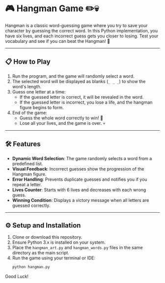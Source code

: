 # 🎮 Hangman Game ✏️💀  

Hangman is a classic word-guessing game where you try to save your character by guessing the correct word. In this Python implementation, you have six lives, and each incorrect guess gets you closer to losing. Test your vocabulary and see if you can beat the Hangman! 🎉  

---

## 📋 How to Play  
1. Run the program, and the game will randomly select a word.  
2. The selected word will be displayed as blanks (`_ _ _`) to show the word's length.  
3. Guess one letter at a time:  
   - If the guessed letter is correct, it will be revealed in the word.  
   - If the guessed letter is incorrect, you lose a life, and the hangman figure begins to form.  
4. End of the game:  
   - Guess the whole word correctly to win! 🎉  
   - Lose all your lives, and the game is over. 💀  

---

## 🛠️ Features  
- **Dynamic Word Selection**: The game randomly selects a word from a predefined list.  
- **Visual Feedback**: Incorrect guesses show the progression of the Hangman figure.  
- **Error Handling**: Prevents duplicate guesses and notifies you if you repeat a letter.  
- **Lives Counter**: Starts with 6 lives and decreases with each wrong guess.  
- **Winning Condition**: Displays a victory message when all letters are guessed correctly.  

---

## ⚙️ Setup and Installation  
1. Clone or download this repository.  
2. Ensure Python 3.x is installed on your system.  
3. Place the `hangman_art.py` and `hangman_words.py` files in the same directory as the main script.  
4. Run the game using your terminal or IDE:  
   ```bash
   python hangman.py

Good Luck!